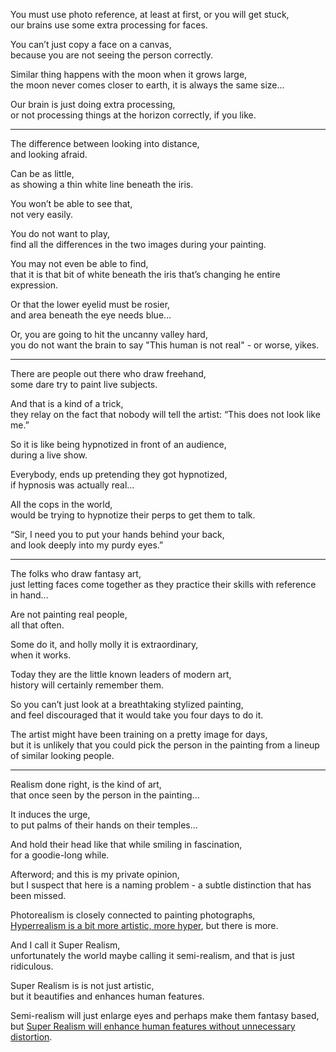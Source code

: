 You must use photo reference, at least at first, or you will get stuck,\
our brains use some extra processing for faces.

You can’t just copy a face on a canvas,\
because you are not seeing the person correctly.

Similar thing happens with the moon when it grows large,\
the moon never comes closer to earth, it is always the same size...

Our brain is just doing extra processing,\
or not processing things at the horizon correctly, if you like.

---

The difference between looking into distance,\
and looking afraid.

Can be as little,\
as showing a thin white line beneath the iris.

You won’t be able to see that,\
not very easily.

You do not want to play,\
find all the differences in the two images during your painting.

You may not even be able to find,\
that it is that bit of white beneath the iris that’s changing he entire expression.

Or that the lower eyelid must be rosier,\
and area beneath the eye needs blue...

Or, you are going to hit the uncanny valley hard,\
you do not want the brain to say "This human is not real" - or worse, yikes.

---

There are people out there who draw freehand,\
some dare try to paint live subjects.

And that is a kind of a trick,\
they relay on the fact that nobody will tell the artist: “This does not look like me.”

So it is like being hypnotized in front of an audience,\
during a live show.

Everybody, ends up pretending they got hypnotized,\
if hypnosis was actually real...

All the cops in the world,\
would be trying to hypnotize their perps to get them to talk.

“Sir, I need you to put your hands behind your back,\
and look deeply into my purdy eyes.”

---

The folks who draw fantasy art,\
just letting faces come together as they practice their skills with reference in hand...

Are not painting real people,\
all that often.

Some do it, and holly molly it is extraordinary,\
when it works.

Today they are the little known leaders of modern art,\
history will certainly remember them.

So you can’t just look at a breathtaking stylized painting,\
and feel discouraged that it would take you four days to do it.

The artist might have been training on a pretty image for days,\
but it is unlikely that you could pick the person in the painting from a lineup of similar looking people.

---

Realism done right, is the kind of art,\
that once seen by the person in the painting...

It induces the urge,\
to put palms of their hands on their temples...

And hold their head like that while smiling in fascination,\
for a goodie-long while.

Afterword; and this is my private opinion,\
but I suspect that here is a naming problem - a subtle distinction that has been missed.

Photorealism is closely connected to painting photographs,\
[Hyperrealism is a bit more artistic, more hyper](https://www.hyperrealism.eu/painters/?subject=portrait), but there is more.

And I call it Super Realism,\
unfortunately the world maybe calling it semi-realism, and that is just ridiculous.

Super Realism is is not just artistic,\
but it beautifies and enhances human features.

Semi-realism will just enlarge eyes and perhaps make them fantasy based,\
but [Super Realism will enhance human features without unnecessary distortion](https://www.artstation.com/nadar).
